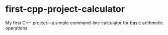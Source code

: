 # first-cpp-project-calculator
My first C++ project—a simple command-line calculator for basic arithmetic operations.
